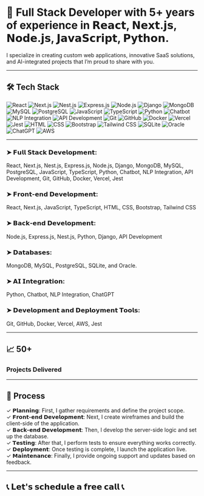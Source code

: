 # 🚀 **Full Stack Developer with 5+ years of experience in 𝗥𝗲𝗮𝗰𝘁, 𝗡𝗲𝘅𝘁.𝗷𝘀, 𝗡𝗼𝗱𝗲.𝗷𝘀, 𝗝𝗮𝘃𝗮𝗦𝗰𝗿𝗶𝗽𝘁, 𝗣𝘆𝘁𝗵𝗼𝗻.**

I specialize in creating custom web applications, innovative SaaS solutions, and AI-integrated projects that I’m proud to share with you.

---

## 🛠 **Tech Stack**

<div>
<img src="https://img.shields.io/badge/React-61DAFB?style=for-the-badge&logo=react&logoColor=white" alt="React"/>
<img src="https://img.shields.io/badge/Next.js-000000?style=for-the-badge&logo=nextdotjs&logoColor=white" alt="Next.js"/>
<img src="https://img.shields.io/badge/Nest.js-E0234E?style=for-the-badge&logo=nestjs&logoColor=white" alt="Nest.js"/>
<img src="https://img.shields.io/badge/Express.js-000000?style=for-the-badge&logo=express&logoColor=white" alt="Express.js"/>
<img src="https://img.shields.io/badge/Node.js-339933?style=for-the-badge&logo=nodedotjs&logoColor=white" alt="Node.js"/>
<img src="https://img.shields.io/badge/Django-092E20?style=for-the-badge&logo=django&logoColor=white" alt="Django"/>
<img src="https://img.shields.io/badge/MongoDB-47A248?style=for-the-badge&logo=mongodb&logoColor=white" alt="MongoDB"/>
<img src="https://img.shields.io/badge/MySQL-4479A1?style=for-the-badge&logo=mysql&logoColor=white" alt="MySQL"/>
<img src="https://img.shields.io/badge/PostgreSQL-336791?style=for-the-badge&logo=postgresql&logoColor=white" alt="PostgreSQL"/>
<img src="https://img.shields.io/badge/JavaScript-F7DF1E?style=for-the-badge&logo=javascript&logoColor=black" alt="JavaScript"/>
<img src="https://img.shields.io/badge/TypeScript-007ACC?style=for-the-badge&logo=typescript&logoColor=white" alt="TypeScript"/>
<img src="https://img.shields.io/badge/Python-3776AB?style=for-the-badge&logo=python&logoColor=white" alt="Python"/>
<img src="https://img.shields.io/badge/Chatbot-FF6F00?style=for-the-badge&logo=openai&logoColor=white" alt="Chatbot"/>
<img src="https://img.shields.io/badge/NLP%20Integration-800080?style=for-the-badge&logo=google&logoColor=white" alt="NLP Integration"/>
<img src="https://img.shields.io/badge/API%20Development-FF6347?style=for-the-badge&logo=postman&logoColor=white" alt="API Development"/>
<img src="https://img.shields.io/badge/Git-F05032?style=for-the-badge&logo=git&logoColor=white" alt="Git"/>
<img src="https://img.shields.io/badge/GitHub-181717?style=for-the-badge&logo=github&logoColor=white" alt="GitHub"/>
<img src="https://img.shields.io/badge/Docker-2496ED?style=for-the-badge&logo=docker&logoColor=white" alt="Docker"/>
<img src="https://img.shields.io/badge/Vercel-000000?style=for-the-badge&logo=vercel&logoColor=white" alt="Vercel"/>
<img src="https://img.shields.io/badge/Jest-C21325?style=for-the-badge&logo=jest&logoColor=white" alt="Jest"/>
<img src="https://img.shields.io/badge/HTML5-E34F26?style=for-the-badge&logo=html5&logoColor=white" alt="HTML"/>
<img src="https://img.shields.io/badge/CSS3-1572B6?style=for-the-badge&logo=css3&logoColor=white" alt="CSS"/>
<img src="https://img.shields.io/badge/Bootstrap-7952B3?style=for-the-badge&logo=bootstrap&logoColor=white" alt="Bootstrap"/>
<img src="https://img.shields.io/badge/Tailwind%20CSS-38B2AC?style=for-the-badge&logo=tailwindcss&logoColor=white" alt="Tailwind CSS"/>
<img src="https://img.shields.io/badge/SQLite-003B57?style=for-the-badge&logo=sqlite&logoColor=white" alt="SQLite"/>
<img src="https://img.shields.io/badge/Oracle-F80000?style=for-the-badge&logo=oracle&logoColor=white" alt="Oracle"/>
<img src="https://img.shields.io/badge/ChatGPT-00A1FF?style=for-the-badge&logo=openai&logoColor=white" alt="ChatGPT"/>
<img src="https://img.shields.io/badge/AWS-232F3E?style=for-the-badge&logo=amazonaws&logoColor=white" alt="AWS"/>
</div>

---

### ➤ 𝗙𝘂𝗹𝗹 𝗦𝘁𝗮𝗰𝗸 𝗗𝗲𝘃𝗲𝗹𝗼𝗽𝗺𝗲𝗻𝘁:
React, Next.js, Nest.js, Express.js, Node.js, Django, MongoDB, MySQL, PostgreSQL, JavaScript, TypeScript, Python, Chatbot, NLP Integration, API Development, Git, GitHub, Docker, Vercel, Jest

### ➤ 𝗙𝗿𝗼𝗻𝘁-𝗲𝗻𝗱 𝗗𝗲𝘃𝗲𝗹𝗼𝗽𝗺𝗲𝗻𝘁:
React, Next.js, JavaScript, TypeScript, HTML, CSS, Bootstrap, Tailwind CSS

### ➤ 𝗕𝗮𝗰𝗸-𝗲𝗻𝗱 𝗗𝗲𝘃𝗲𝗹𝗼𝗽𝗺𝗲𝗻𝘁:
Node.js, Express.js, Nest.js, Python, Django, API Development

### ➤ 𝗗𝗮𝘁𝗮𝗯𝗮𝘀𝗲𝘀:
MongoDB, MySQL, PostgreSQL, SQLite, and Oracle.

### ➤ 𝗔𝗜 𝗜𝗻𝘁𝗲𝗴𝗿𝗮𝘁𝗶𝗼𝗻:
Python, Chatbot, NLP Integration, ChatGPT

### ➤ 𝗗𝗲𝘃𝗲𝗹𝗼𝗽𝗺𝗲𝗻𝘁 𝗮𝗻𝗱 𝗗𝗲𝗽𝗹𝗼𝘆𝗺𝗲𝗻𝘁 𝗧𝗼𝗼𝗹𝘀:
Git, GitHub, Docker, Vercel, AWS, Jest

---

## 📈 **50+**

### **Projects Delivered**

---

## 📝 **Process**

✓ **𝗣𝗹𝗮𝗻𝗻𝗶𝗻𝗴**: First, I gather requirements and define the project scope.  
✓ **𝗙𝗿𝗼𝗻𝘁-𝗲𝗻𝗱 𝗗𝗲𝘃𝗲𝗹𝗼𝗽𝗺𝗲𝗻𝘁**: Next, I create wireframes and build the client-side of the application.  
✓ **𝗕𝗮𝗰𝗸-𝗲𝗻𝗱 𝗗𝗲𝘃𝗲𝗹𝗼𝗽𝗺𝗲𝗻𝘁**: Then, I develop the server-side logic and set up the database.  
✓ **𝗧𝗲𝘀𝘁𝗶𝗻𝗴**: After that, I perform tests to ensure everything works correctly.  
✓ **𝗗𝗲𝗽𝗹𝗼𝘆𝗺𝗲𝗻𝘁**: Once testing is complete, I launch the application live.  
✓ **𝗠𝗮𝗶𝗻𝘁𝗲𝗻𝗮𝗻𝗰𝗲**: Finally, I provide ongoing support and updates based on feedback.

---

## 📞 **𝗟𝗲𝘁'𝘀 𝘀𝗰𝗵𝗲𝗱𝘂𝗹𝗲 𝗮 𝗳𝗿𝗲𝗲 𝗰𝗮𝗹𝗹** 📞
